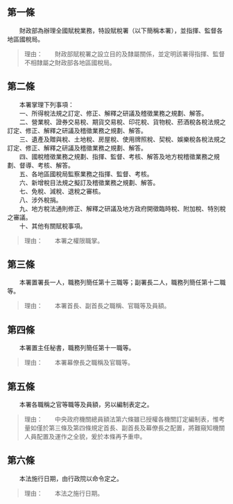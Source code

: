 第一條 
-------
　　財政部為辦理全國賦稅業務，特設賦稅署（以下簡稱本署），並指揮、監督各地區國稅局。  
> 理由：　　財政部賦稅署之設立目的及隸屬關係，並定明該署得指揮、監督不相隸屬之財政部各地區國稅局。



第二條 
-------
　　本署掌理下列事項：  
　　一、所得稅法規之訂定、修正、解釋之研議及稽徵業務之規劃、解答。  
　　二、營業稅、證券交易稅、期貨交易稅、印花稅、貨物稅、菸酒稅各稅法規之訂定、修正、解釋之研議及稽徵業務之規劃、解答。  
　　三、遺產及贈與稅、土地稅、房屋稅、使用牌照稅、契稅、娛樂稅各稅法規之訂定、修正、解釋之研議及稽徵業務之規劃、解答。  
　　四、國稅稽徵業務之規劃、指揮、監督、考核、解答及地方稅稽徵業務之規劃、督導、考核、解答。  
　　五、各地區國稅局監察業務之指揮、監督、考核。  
　　六、新增稅目法規之擬訂及稽徵業務之規劃、解答。  
　　七、免稅、減稅、退稅之審核。  
　　八、涉外稅捐。  
　　九、地方稅法通則修正、解釋之研議及地方政府開徵臨時稅、附加稅、特別稅之審議。  
　　十、其他有關賦稅事項。  
> 理由：　　本署之權限職掌。



第三條 
-------
　　本署置署長一人，職務列簡任第十三職等；副署長二人，職務列簡任第十二職等。  
> 理由：　　本署首長、副首長之職稱、官職等及員額。



第四條 
-------
　　本署置主任秘書，職務列簡任第十一職等。  
> 理由：　　本署幕僚長之職稱及官職等。



第五條 
-------
　　本署各職稱之官等職等及員額，另以編制表定之。  
> 理由：　　中央政府機關總員額法第六條雖已授權各機關訂定編制表，惟考量如僅於第三條及第四條規定首長、副首長及幕僚長之配置，將難窺知機關人員配置及運作之全貌，爰於本條再予重申。



第六條 
-------
　　本法施行日期，由行政院以命令定之。  
> 理由：　　本法之施行日期。
